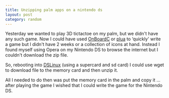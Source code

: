 ```yaml
---
title: Unzipping palm apps on a nintendo ds
layout: post
category: random
---
```

Yesterday we wanted to play 3D tictactoe on my palm, but we didn't have any such game. Now I could have used [OnBoardC](http://web.archive.org/web/20070619040851/http://onboardc.sourceforge.net/) or [plua](http://web.archive.org/web/20070619040851/http://groups.yahoo.com/group/plua/) to ‘quickly' write a game but I didn't have 2 weeks or a collection of icons at hand. Instead I found myself using Opera on my Nintendo DS to browse the internet but I couldn't download the zip file.

So, rebooting into [DSLinux](http://web.archive.org/web/20070619040851/http://dslinux.org/) (using a supercard and sd card) I could use wget to download file to the memory card and then unzip it.

All I needed to do then was put the memory card in the palm and copy it … after playing the game I wished that I could write the game for the Nintendo DS.
